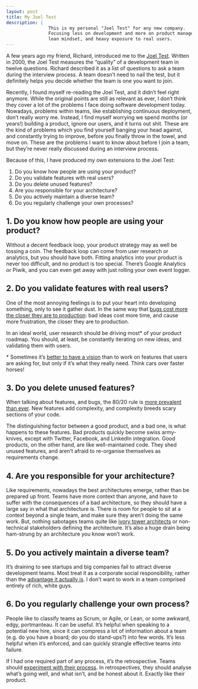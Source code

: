```yaml
---
layout: post
title: My Joel Test
description: |
                This is my personal "Joel Test" for any new company.
                Focusing less on development and more on product management, a
                lean mindset, and heavy exposure to real users.
---
```


A few years ago my friend, Richard, introduced me to the [Joel Test][joeltest].
Written in 2000, the Joel Test measures the “quality” of a development team in
twelve questions. Richard described it as a list of questions to ask a team
during the interview process. A team doesn’t need to nail the test, but it
definitely helps you decide whether the team is one you want to join.

Recently, I found myself re-reading the Joel Test, and it didn’t feel right
anymore. While the original points are still as relevant as ever, I don’t think
they cover a lot of the problems I face doing software development today.
Nowadays, problems within teams, like establishing continuous deployment, don’t
really worry me. Instead, I find myself worrying we spend months (or years!)
building a product, ignore our users, and it turns out shit. These are the kind
of problems which you find yourself banging your head against, and constantly
trying to improve, before you finally throw in the towel, and move on. These are
the problems I want to know about before I join a team, but they’re never really
discussed during an interview process.

Because of this, I have produced my own extensions to the Joel Test:

1. Do you know how people are using your product?
2. Do you validate features with real users?
3. Do you delete unused features?
4. Are you responsible for your architecture?
5. Do you actively maintain a diverse team?
6. Do you regularly challenge your own processes?

## 1. Do you know how people are using your product?
Without a decent feedback loop, your product strategy may as well be tossing a
coin. The feedback loop can come from user research or analytics, but you should
have both. Fitting analytics into your product is never too difficult, and no
product is too special. There’s Google Analytics or Piwik, and you can even get
away with just rolling your own event logger.

## 2. Do you validate features with real users?

One of the most annoying feelings is to put your heart into developing
something, only to see it gather dust. In the same way that [bugs cost more the
closer they are to production][bugcost]: bad ideas cost more time, and cause more
frustration, the closer they are to production.

In an ideal world, user research should be driving most* of your product
roadmap. You should, at least, be constantly iterating on new ideas, and
validating them with users.

\* Sometimes it’s [better to have a vision][vision] than to work on features
that users are asking for, but only if it’s what they really need. Think cars
over faster horses!

## 3. Do you delete unused features?

When talking about features, and bugs, the 80/20 rule is [more prevalent than
ever][eightytwenty]. New features add complexity, and complexity breeds scary
sections of your code.

The distinguishing factor between a good product, and a bad one, is what happens
to these features. Bad products quickly become swiss army-knives, except with
Twitter, Facebook, and LinkedIn integration. Good products, on the other hand,
are like well-maintained code. They shed unused features, and aren’t afraid to
re-organise themselves as requirements change.

## 4. Are you responsible for your architecture?

Like requirements, nowadays the best architectures emerge, rather than be
prepared up front. Teams have more context than anyone, and have to suffer with
the consequences of a bad architecture, so they should have a large say in what
that architecture is. There is room for people to sit at a context beyond a
single team, and make sure they aren’t doing the same work. But, nothing
sabotages teams quite like [ivory tower architects][ivorytower] or non-technical
stakeholders defining the architecture. It’s also a huge drain being ham-strung
by an architecture you know won’t work.

## 5. Do you actively maintain a diverse team?

It’s draining to see startups and big companies fail to attract diverse
development teams. Most treat it as a corporate social responsibility, rather
than the [advantage it actually is][diversity]. I don’t want to work in a team
comprised entirely of rich, white guys.

## 6. Do you regularly challenge your own process?

People like to classify teams as Scrum, or Agile, or Lean, or some awkward,
edgy, portmanteau. It can be useful. It’s helpful when speaking to a potential
new hire, since it can compress a lot of information about a team (e.g. do you
have a board; do you do stand-ups?) into few words. It’s less helpful when
it’s enforced, and can quickly strangle effective teams into failure.

If I had one required part of any process, it’s the retrospective. Teams should
[experiment with their process][experiment]. In retrospectives, they should
analyse what’s going well, and what isn’t, and be honest about it. Exactly like
their product.

[joeltest]: http://www.joelonsoftware.com/articles/fog0000000043.html
[bugcost]: http://blog.celerity.com/the-true-cost-of-a-software-bug
[vision]: http://uxmyths.com/post/746610684/myth-21-people-can-tell-you-what-they-want
[eightytwenty]: https://swreflections.blogspot.co.uk/2013/11/applying-8020-rule-in-software.html
[ivorytower]: http://www.gitshah.com/2011/01/ivory-tower-architect.html
[diversity]: http://www.scientificamerican.com/article/how-diversity-makes-us-smarter/
[experiment]: https://jimmythompson.co.uk/blog/hypothesis-driven-development-for-teams/
